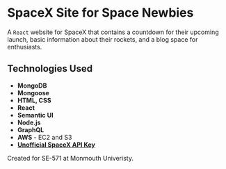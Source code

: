 # SpaceX Site for Space Newbies
A `React` website for SpaceX that contains a countdown for their upcoming launch, basic information about their rockets, and a blog space for enthusiasts.

## Technologies Used
- **MongoDB**
- **Mongoose**
- **HTML, CSS**
- **React**
- **Semantic UI**
- **Node.js**
- **GraphQL**
- **AWS** - EC2 and S3
- **[Unofficial SpaceX API Key](https://github.com/r-spacex/SpaceX-API)**

Created for SE-571 at Monmouth Univeristy.